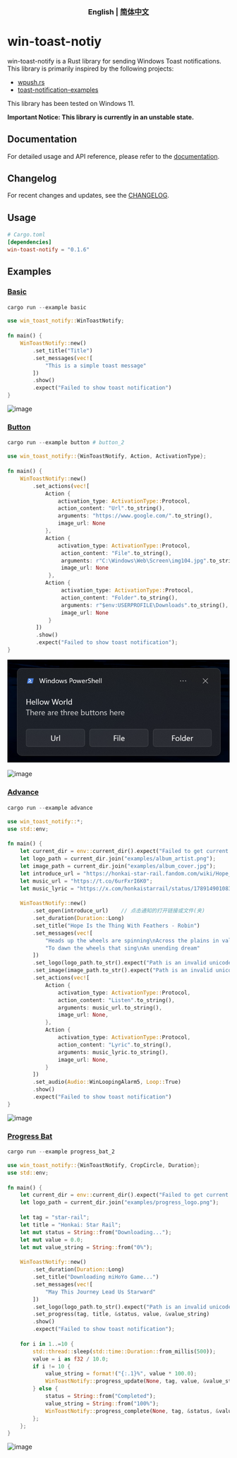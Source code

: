 <h3 align="center"> English | <a href='./README_zh.md'>简体中文</a></h3>

# win-toast-notiy
win-toast-notify is a Rust library for sending Windows Toast notifications. This library is primarily inspired by the following projects:

- [wpush.rs](https://github.com/saez-juan/wpush.rs)
- [toast-notification-examples](https://github.com/GitHub30/toast-notification-examples)

This library has been tested on Windows 11.

**Important Notice: This library is currently in an unstable state.**

## Documentation
For detailed usage and API reference, please refer to the [documentation](https://docs.rs/win-toast-notify).

## Changelog
For recent changes and updates, see the [CHANGELOG](./CHANGELOG.md).

## Usage
```toml
# Cargo.toml
[dependencies]
win-toast-notify = "0.1.6"
```

## Examples

### [Basic](./examples/basic.rs)
```PowerShell
cargo run --example basic
```
```rust
use win_toast_notify::WinToastNotify;

fn main() {
    WinToastNotify::new()
        .set_title("Title")
        .set_messages(vec![
            "This is a simple toast message"
        ])
        .show()
        .expect("Failed to show toast notification")
}
```

![image](https://raw.githubusercontent.com/iKineticate/win-toast-notify/main/screenshots/basic.png)

### [Button](./examples/button.rs)
```PowerShell
cargo run --example button # button_2
```
```rust
use win_toast_notify::{WinToastNotify, Action, ActivationType};

fn main() {
    WinToastNotify::new()
        .set_actions(vec![
            Action {
                activation_type: ActivationType::Protocol,
                action_content: "Url".to_string(),
                arguments: "https://www.google.com/".to_string(),
                image_url: None
            },
            Action {
                activation_type: ActivationType::Protocol,
                 action_content: "File".to_string(),
                 arguments: r"C:\Windows\Web\Screen\img104.jpg".to_string(),
                 image_url: None
             },
            Action {
                 activation_type: ActivationType::Protocol,
                 action_content: "Folder".to_string(),
                 arguments: r"$env:USERPROFILE\Downloads".to_string(),   // PowerShell supports using environment variables
                 image_url: None
             }
         ])
         .show()
         .expect("Failed to show toast notification");
}
```

![image](https://raw.githubusercontent.com/iKineticate/win-toast-notify/main/screenshots/button_basic.png)

![image](https://raw.githubusercontent.com/iKineticate/win-toast-notify/main/screenshots/button_image.png)

### [Advance](./examples/advance.rs)
```PowerShell
cargo run --example advance
```
```rust
use win_toast_notify::*;
use std::env;

fn main() {
    let current_dir = env::current_dir().expect("Failed to get current directory");
    let logo_path = current_dir.join("examples/album_artist.png");
    let image_path = current_dir.join("examples/album_cover.jpg");
    let introduce_url = "https://honkai-star-rail.fandom.com/wiki/Hope_Is_the_Thing_With_Feathers";
    let music_url = "https://t.co/6urFxrI6K0";
    let music_lyric = "https://x.com/honkaistarrail/status/1789149010831569254";

    WinToastNotify::new()
        .set_open(introduce_url)    // 点击通知的打开链接或文件(夹)
        .set_duration(Duration::Long)
        .set_title("Hope Is the Thing With Feathers - Robin")
        .set_messages(vec![
            "Heads up the wheels are spinning\nAcross the plains in valleys deep",
            "To dawn the wheels that sing\nAn unending dream"
        ])
        .set_logo(logo_path.to_str().expect("Path is an invalid unicode"), CropCircle::True)
        .set_image(image_path.to_str().expect("Path is an invalid unicode"), ImagePlacement::Top)
        .set_actions(vec![
            Action {
                activation_type: ActivationType::Protocol,
                action_content: "Listen".to_string(),
                arguments: music_url.to_string(),
                image_url: None,
            },
            Action {
                activation_type: ActivationType::Protocol,
                action_content: "Lyric".to_string(),
                arguments: music_lyric.to_string(),
                image_url: None,
            }
        ])
        .set_audio(Audio::WinLoopingAlarm5, Loop::True)
        .show()
        .expect("Failed to show toast notification")
}
```

![image](https://raw.githubusercontent.com/iKineticate/win-toast-notify/main/screenshots/advance_en.png)

### [Progress Bat](./examples/progress_bat_2.rs)
```PowerShell
cargo run --example progress_bat_2
```
```rust
use win_toast_notify::{WinToastNotify, CropCircle, Duration};
use std::env;

fn main() {
    let current_dir = env::current_dir().expect("Failed to get current directory");
    let logo_path = current_dir.join("examples/progress_logo.png");

    let tag = "star-rail";
    let title = "Honkai: Star Rail";
    let mut status = String::from("Downloading...");
    let mut value = 0.0;
    let mut value_string = String::from("0%");

    WinToastNotify::new()
        .set_duration(Duration::Long)   
        .set_title("Downloading miHoYo Game...")
        .set_messages(vec![
            "May This Journey Lead Us Starward"
        ])
        .set_logo(logo_path.to_str().expect("Path is an invalid unicode"), CropCircle::True)
        .set_progress(tag, title, &status, value, &value_string)
        .show()
        .expect("Failed to show toast notification");

    for i in 1..=10 {
        std::thread::sleep(std::time::Duration::from_millis(500));
        value = i as f32 / 10.0;
        if i != 10 {
            value_string = format!("{:.1}%", value * 100.0);
            WinToastNotify::progress_update(None, tag, value, &value_string).expect("Failed to update");
        } else {
            status = String::from("Completed");
            value_string = String::from("100%");
            WinToastNotify::progress_complete(None, tag, &status, &value_string).expect("Failed to complete");
        };
    };
}
```

![image](https://raw.githubusercontent.com/iKineticate/win-toast-notify/main/screenshots/progress.gif)